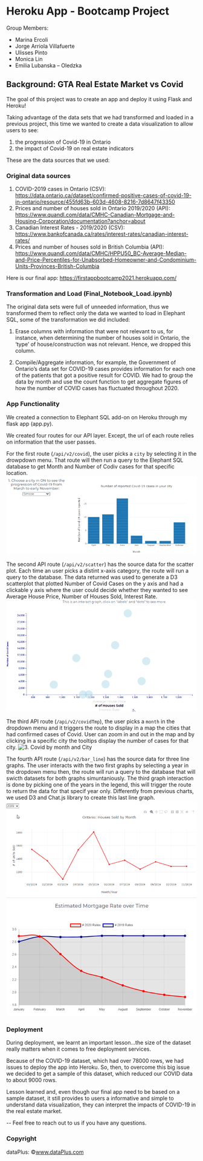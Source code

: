 # Heroku App - Bootcamp Project 

Group Members:
-	Marina Ercoli 
-	Jorge Arriola Villafuerte
-	Ulisses Pinto 
-	Monica Lin 
-	Emilia Lubanska – Oledzka

## Background: GTA Real Estate Market vs Covid

The goal of this project was to create an app and deploy it using Flask and Heroku! 

Taking advantage of the data sets that we had transformed and loaded in a previous project, this time we wanted to create a data visualization to allow users to see:

1. the progression of Covid-19 in Ontario
2. the impact of Covid-19 on real estate indicators

These are the data sources that we used:

### Original data sources
1) COVID-2019 cases in Ontario (CSV): 
https://data.ontario.ca/dataset/confirmed-positive-cases-of-covid-19-in-ontario/resource/455fd63b-603d-4608-8216-7d8647f43350
2) Prices and number of houses sold in Ontario 2019/2020 (API): 
https://www.quandl.com/data/CMHC-Canadian-Mortgage-and-Housing-Corporation/documentation?anchor=about
3) Canadian Interest Rates - 2019/2020 (CSV):
https://www.bankofcanada.ca/rates/interest-rates/canadian-interest-rates/
4) Prices and number of houses sold in British Columbia (API):
https://www.quandl.com/data/CMHC/HPPU50_BC-Average-Median-and-Price-Percentiles-for-Unabsorbed-Homeowner-and-Condominium-Units-Provinces-British-Columbia

Here is our final app: https://firstappbootcamp2021.herokuapp.com/

### Transformation and Load (Final_Notebook_Load.ipynb)

The original data sets were full of unneeded information, thus we transformed them to reflect only the data we wanted to load in Elephant SQL, some of the transformation we did included:

1) Erase columns with information that were not relevant to us, for instance, when determining the number of houses sold in Ontario, the ‘type’ of house/construction was not relevant. Hence, we dropped this column.

2) Compile/Aggregate information, for example, the Government of Ontario’s data set for COVID-19 cases provides information for each one of the patients that got a positive result for COVID. We had to group the data by month and use the count function to get aggregate figures of how the number of COVID cases has fluctuated throughout 2020.

### App Functionality

We created a connection to Elephant SQL add-on on Heroku through my flask app (app.py). 

We created four routes for our API layer. Except, the url of each route relies on information that the user passes.

For the first route (`/api/v2/covid`), the user picks a `city` by selecting it in the drowpdown menu. That route will then run a query to the Elephant SQL database to get Month and Number of Codiv cases for that specific location.
![1. Covid by month](actualApp/assets/img/bar_graph.gif)

The second API route (`/api/v2/scatter`) has the source data for the scatter plot. Each time an user picks a distint x-axis category, the route will run a query to the database. The data returned was used to generate a D3 scatterplot that plotted Number of Covid Cases on the y axis and had a clickable y axis where the user could decide whether they wanted to see Average House Price, Number of Houses Sold, Interest Rate.
![2. Real Estate Market responce vs Covid cases](actualApp/assets/img/scatter.gif)

The third API route (`/api/v2/covidTmp`), the user picks a `month` in the dropdown menu and it triggers the route to display in a map the cities that had confirmed cases of Covid. User can zoom in and out in the map and by clicking in a specific city the tooltips display the number of cases for that city. 
![3. Covid by month and City](actualApp/assets/img/map.gif)

The fourth API route (`/api/v2/bar_line`) has the source data for three line graphs. The user interacts with the two first graphs by selecting a year in the dropdown menu then, the route will run a query to the database that will swicth datasets for both graphs simuntaniously. The third graph interaction is done by picking one of the years in the legend, this will trigger the route to return the data for that specif year only. Differently from previous charts, we used D3 and Chat.js library to create this last line graph.
![4. Houses sold by month](actualApp/assets/img/line1.gif)
![5. Estimated Mortgage Rate over Time](actualApp/assets/img/mortgage_rate.gif)

### Deployment

During deployment, we learnt an important lesson...the size of the dataset really matters when it comes to free deployment services. 

Because of the COVID-19 dataset, which had over 78000 rows, we had issues to deploy the app into Heroku. So, then, to overcome this big issue we decided to get a sample of this dataset, which reduced our COVID data to about 9000 rows. 

Lesson learned and, even though our final app need to be based on a sample dataset, it still provides to users a informative and simple to understand data visualization, they can interpret the impacts of COVID-19 in the real estate market.  

--
Feel free to reach out to us if you have any questions.


### Copyright
dataPlus: ©www.dataPlus.com